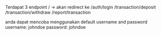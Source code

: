 Terdapat 3 endpoint
/ -> akan redirect ke /auth/login
/transaction/deposit
/transaction/withdraw
/report/transaction

anda dapat mencoba menggunakan default username and password
username: johndoe
password: johndoe